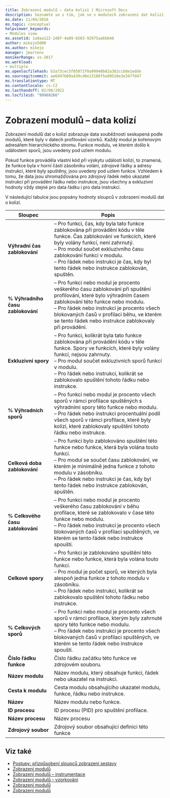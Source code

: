 ```yaml
---
title: Zobrazení modulů – data kolizí | Microsoft Docs
description: Seznamte se s tím, jak se v modulech zobrazení dat kolizí zobrazují data souběžnosti seskupená podle modulů, které byly ve vzorku v datech profilace.
ms.date: 11/04/2016
ms.topic: conceptual
helpviewer_keywords:
- Modules view
ms.assetid: 1a9aa122-2d8f-4a09-b503-92975aa6b648
author: mikejo5000
ms.author: mikejo
manager: jmartens
monikerRange: vs-2017
ms.workload:
- multiple
ms.openlocfilehash: b3a73cec5f05072f0a99940b82a362ccb8e1edde
ms.sourcegitcommit: ae6d47b09a439cd0e13180f5e89510e3e347fd47
ms.translationtype: MT
ms.contentlocale: cs-CZ
ms.lasthandoff: 02/08/2021
ms.locfileid: "99969266"
---
```

# <a name="modules-view---contention-data"></a>Zobrazení modulů – data kolizí
Zobrazení modulů dat o kolizí zobrazuje data souběžnosti seskupená podle modulů, které byly v datech profilování vzorků. Každý modul je kořenovým adresářem hierarchického stromu. Funkce modulu, ve kterém došlo k událostem sporů, jsou uvedeny pod uzlem modulu.

 Pokud funkce prováděla vlastní kód při výskytu události kolizí, to znamená, že funkce byla v horní části zásobníku volání, zdrojové řádky a adresy instrukcí, které byly spuštěny, jsou uvedeny pod uzlem funkce. Vzhledem k tomu, že data jsou shromažďována pro zdrojový řádek nebo ukazatel instrukcí při provádění řádku nebo instrukce, jsou všechny a exkluzivní hodnoty vždy stejné pro data řádku i pro data instrukcí.

 V následující tabulce jsou popsány hodnoty sloupců v zobrazení modulů dat o kolizí.

|Sloupec|Popis|
|------------|-----------------|
|**Výhradní čas zablokování**|– Pro funkci, čas, kdy byla tato funkce zablokována při provádění kódu v těle funkce. Čas zablokování ve funkcích, které byly volány funkcí, není zahrnutý.<br />– Pro modul součet exkluzivního času zablokování funkcí v modulu.<br />– Pro řádek nebo instrukci je čas, kdy byl tento řádek nebo instrukce zablokován, spuštěn.|
|**% Výhradního času zablokování**|– Pro funkci nebo modul je procento veškerého času zablokování při spuštění profilování, které bylo výhradním časem zablokování této funkce nebo modulu.<br />– Pro řádek nebo instrukci je procento všech blokovaných časů v profilaci běhu, ve kterém se tento řádek nebo instrukce zablokovaly při provádění.|
|**Exkluzivní spory**|– Pro funkci, kolikrát byla tato funkce zablokována při provádění kódu v těle funkce. Spory ve funkcích, které byly volány funkcí, nejsou zahrnuty.<br />– Pro modul součet exkluzivních sporů funkcí v modulu.<br />– Pro řádek nebo instrukci, kolikrát se zablokovalo spuštění tohoto řádku nebo instrukce.|
|**% Výhradních sporů**|– Pro funkci nebo modul je procento všech sporů v rámci profilace spuštěných s výhradními spory této funkce nebo modulu.<br />– Pro řádek nebo instrukci procentuální podíl všech sporů v rámci profilace, které byly kolizí, které zablokovaly spuštění tohoto řádku nebo instrukce.|
|**Celková doba zablokování**|– Pro funkci bylo zablokováno spuštění této funkce nebo funkce, která byla volána touto funkcí.<br />– Pro modul se součet času zablokování, ve kterém je minimálně jedna funkce z tohoto modulu v zásobníku.<br />– Pro řádek nebo instrukci je čas, kdy byl tento řádek nebo instrukce zablokován, spuštěn.|
|**% Celkového času zablokování**|– Pro funkci nebo modul je procento veškerého času zablokování v běhu profilace, které se zablokovalo v čase této funkce nebo modulu.<br />– Pro řádek nebo instrukci je procento všech blokovaných časů v profilaci spuštěných, ve kterém se tento řádek nebo instrukce spouští.|
|**Celkové spory**|– Pro funkci je zablokováno spuštění této funkce nebo funkce, která byla volána touto funkcí.<br />– Pro modul je počet sporů, ve kterých byla alespoň jedna funkce z tohoto modulu v zásobníku.<br />– Pro řádek nebo instrukci, kolikrát se zablokovalo spuštění tohoto řádku nebo instrukce.|
|**% Celkových sporů**|– Pro funkci nebo modul je procento všech sporů v rámci profilace, kterým byly zahrnuté spory této funkce nebo modulu.<br />– Pro řádek nebo instrukci je procento všech blokovaných časů v profilaci spuštěných, ve kterém se tento řádek nebo instrukce spouští.|
|**Číslo řádku funkce**|Číslo řádku začátku této funkce ve zdrojovém souboru.|
|**Název modulu**|Název modulu, který obsahuje funkci, řádek nebo ukazatel na instrukci.|
|**Cesta k modulu**|Cesta modulu obsahujícího ukazatel modulu, funkce, řádku nebo instrukce.|
|**Název**|Název modulu nebo funkce.|
|**ID procesu**|ID procesu (PID) pro spuštění profilace.|
|**Název procesu**|Název procesu|
|**Zdrojový soubor**|Zdrojový soubor obsahující definici této funkce|

## <a name="see-also"></a>Viz také
- [Postupy: přizpůsobení sloupců zobrazení sestavy](../profiling/how-to-customize-report-view-columns.md)
- [Zobrazení modulů](../profiling/modules-view.md)
- [Zobrazení modulů – instrumentace](../profiling/modules-view-dotnet-memory-instrumentation-data.md)
- [Zobrazení modulů – vzorkování](../profiling/modules-view-dotnet-memory-sampling-data.md)
- [Zobrazení modulů](../profiling/modules-view-instrumentation-data.md)
- [Zobrazení modulů](../profiling/modules-view-sampling-data.md)
